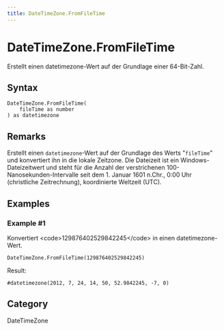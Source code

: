 ```yaml
---
title: DateTimeZone.FromFileTime
---
```


# DateTimeZone.FromFileTime


Erstellt einen datetimezone-Wert auf der Grundlage einer 64-Bit-Zahl.


## Syntax

```powerquery
DateTimeZone.FromFileTime(
    fileTime as number
) as datetimezone
```


## Remarks

Erstellt einen <code>datetimezone</code>-Wert auf der Grundlage des Werts "<code>fileTime</code>" und konvertiert ihn in die lokale Zeitzone. Die Dateizeit ist ein Windows-Dateizeitwert und steht für die Anzahl der verstrichenen 100-Nanosekunden-Intervalle seit dem 1. Januar 1601 n.Chr., 0:00 Uhr (christliche Zeitrechnung), koordinierte Weltzeit (UTC).


## Examples

### Example #1 
Konvertiert &lt;code&gt;129876402529842245&lt;/code&gt; in einen datetimezone-Wert.
```powerquery
DateTimeZone.FromFileTime(129876402529842245)
```

Result: 
```powerquery
#datetimezone(2012, 7, 24, 14, 50, 52.9842245, -7, 0)
```




## Category
DateTimeZone

